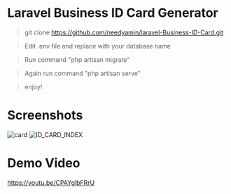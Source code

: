  # Laravel Business ID Card Generator 
 > git clone https://github.com/needyamin/laravel-Business-ID-Card.git
 
 > Edit .env file and replace with your database name
 
 > Run command "php artisan migrate"
 
 > Again run command "php artisan serve"
 
 > enjoy!
 
 # Screenshots
 ![card](https://user-images.githubusercontent.com/16277392/177883433-2eedeee5-c686-45c8-9d9e-d7fed19e903b.png)
![ID_CARD_INDEX](https://user-images.githubusercontent.com/16277392/177883440-e2cc8ec3-4df1-4c29-83b1-734704d28486.png)

# Demo Video
https://youtu.be/CPAYglbFRrU
